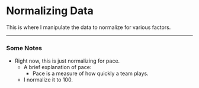 # Normalizing Data

This is where I manipulate the data to normalize for various factors.

---

### Some Notes

+ Right now, this is just normalizing for pace.
    + A brief explanation of pace:
        + Pace is a measure of how quickly a team plays.
    + I normalize it to 100.